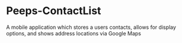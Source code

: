 # Peeps-ContactList
A mobile application which stores a users contacts, allows for display options, and shows address locations via Google Maps
